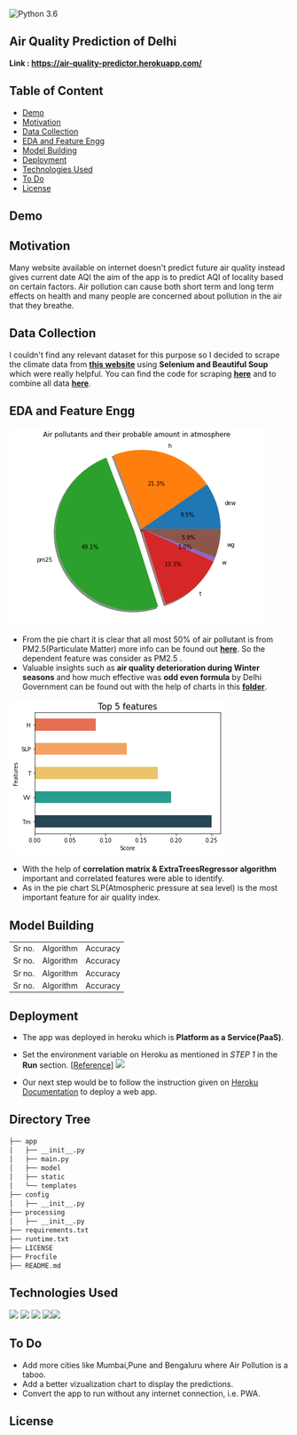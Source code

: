 ![Python 3.6](https://img.shields.io/badge/Python-3.6-brightgreen.svg)

## Air Quality Prediction of Delhi
**Link : https://air-quality-predictor.herokuapp.com/**

## Table of Content
 * [Demo](#demo)
 * [Motivation](#motivation)
 * [Data Collection](#datacollection)
 * [EDA and Feature Engg](#complex)
 * [Model Building](#modelbuilding)
 * [Deployment](#deployment)
 * [Technologies Used](#technologies-used)
 * [To Do](#to-do)
 * [License](#license)

## Demo

## Motivation
Many website available on internet doesn't predict future air quality instead gives current date 
AQI the aim of the app is to predict AQI of locality based on certain factors. Air pollution can cause both short term and long term effects on health and many people are concerned about pollution in the air that they breathe.

## Data Collection
I couldn't find any relevant dataset for this purpose so I decided to scrape the climate data from **[this website](#https://waqi.info/)** using **Selenium and Beautiful Soup** which were really helpful. You can find the code for scraping **[here](#)** and to combine all data **[here](#)**.

## EDA and Feature Engg
![png](readme_resources/air_pollutants_and_amount_in_atmosphere.png)
* From the pie chart it is clear that all most 50% of air pollutant is from PM2.5(Particulate Matter) more info can be found out **[here](#https://en.wikipedia.org/wiki/Particulates)**. So the dependent feature was consider as PM2.5 . 
* Valuable insights such as **air quality deterioration during Winter seasons** and how much effective was **odd even formula** by Delhi Government can be found out with the help of charts in this **[folder](#https://github.com/nakul1010/Air-Quality-Index/tree/master/readme_resources)**.

![png](readme_resources/feature_score.png)
* With the help of **correlation matrix & ExtraTreesRegressor algorithm** important and correlated features were able to identify.
* As in the pie chart SLP(Atmospheric pressure at sea level) is the most important feature for air quality index.

## Model Building
<table>
    <tr>
        <td>Sr no.</td>
        <td>Algorithm</td>
        <td>Accuracy</td>
    </tr>
    <tr>
        <td>Sr no.</td>
        <td>Algorithm</td>
        <td>Accuracy</td>
    </tr>
    <tr>
        <td>Sr no.</td>
        <td>Algorithm</td>
        <td>Accuracy</td>
    </tr>
    <tr>
        <td>Sr no.</td>
        <td>Algorithm</td>
        <td>Accuracy</td>
    </tr>
</table>


## Deployment
* The app was deployed in heroku which is **Platform as a Service(PaaS)**.
* Set the environment variable on Heroku as mentioned in _STEP 1_ in the __Run__ section. [[Reference](https://devcenter.heroku.com/articles/config-vars)]
 ![](https://i.imgur.com/TmSNhYG.png)

* Our next step would be to follow the instruction given on [Heroku Documentation](https://devcenter.heroku.com/articles/getting-started-with-python) to deploy a web app.

## Directory Tree 
```
├── app 
│   ├── __init__.py
│   ├── main.py
│   ├── model
│   ├── static
│   └── templates
├── config
│   ├── __init__.py
├── processing
│   ├── __init__.py
├── requirements.txt
├── runtime.txt
├── LICENSE
├── Procfile
├── README.md
```

## Technologies Used
[<img target="_blank" src="https://twilio-cms-prod.s3.amazonaws.com/images/scikit-learn.width-808.png" width=200>](https://scikit-learn.org/stable/)  [<img target="_blank" src="https://flask.palletsprojects.com/en/1.1.x/_images/flask-logo.png" width=170>](https://flask.palletsprojects.com/en/1.1.x/) [<img target="_blank" src="https://number1.co.za/wp-content/uploads/2017/10/gunicorn_logo-300x85.png" width=280>](https://gunicorn.org)
[<img target="_blank" src="https://seekvectorlogo.net/wp-content/uploads/2018/12/heroku-vector-logo.png" width=200>](https://devcenter.heroku.com/categories/reference)[<img target="_blank" src="https://funthon.files.wordpress.com/2017/05/bs.png?w=772" width=200>](https://www.crummy.com/software/BeautifulSoup/bs4/doc/)

## To Do
* Add more cities like Mumbai,Pune and Bengaluru where Air Pollution is a taboo.
* Add a better vizualization chart to display the predictions.
* Convert the app to run without any internet connection, i.e. PWA.

## License
